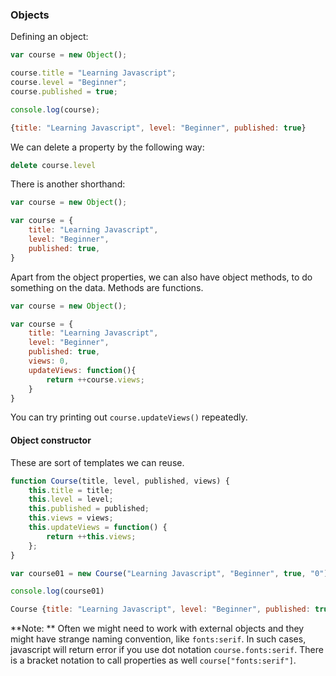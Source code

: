 ### Objects 

Defining an object: 
```js 
var course = new Object(); 

course.title = "Learning Javascript"; 
course.level = "Beginner"; 
course.published = true; 

console.log(course);

{title: "Learning Javascript", level: "Beginner", published: true}
``` 

We can delete a property by the following way: 
```js 
delete course.level 
```
There is another shorthand: 
```js 
var course = new Object(); 

var course = {
    title: "Learning Javascript", 
    level: "Beginner", 
    published: true,  
}
```

Apart from the object properties, we can also have object methods, to do something on the data. Methods are functions. 
```js 
var course = new Object(); 

var course = {
    title: "Learning Javascript", 
    level: "Beginner", 
    published: true,  
    views: 0,  
    updateViews: function(){
        return ++course.views;
    }
}
```

You can try printing out `course.updateViews()` repeatedly. 

#### Object constructor 

These are sort of templates we can reuse. 
```js 
function Course(title, level, published, views) {
    this.title = title; 
    this.level = level; 
    this.published = published; 
    this.views = views; 
    this.updateViews = function() {
        return ++this.views; 
    }; 
}

var course01 = new Course("Learning Javascript", "Beginner", true, "0"); 

console.log(course01)

Course {title: "Learning Javascript", level: "Beginner", published: true, views: "0", updateViews: function}
```

**Note: ** Often we might need to work with external objects and they might have strange naming convention, like `fonts:serif`. In such cases, javascript will return error if you use dot notation `course.fonts:serif`. There is a bracket notation to call properties as well `course["fonts:serif"]`.   
